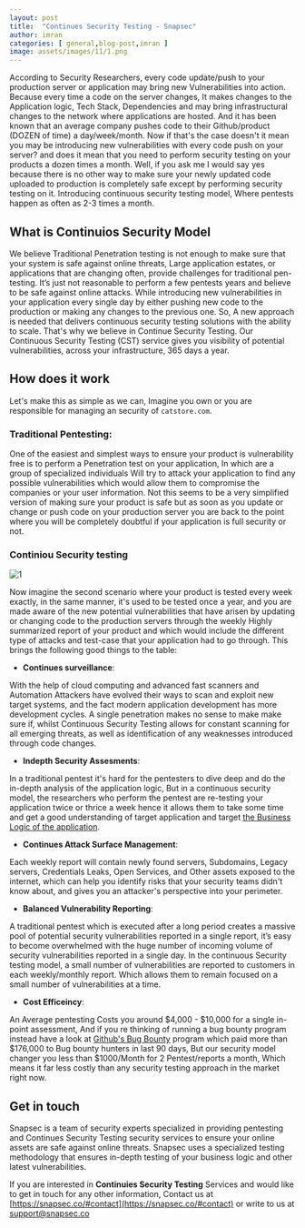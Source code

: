 ```yaml
---
layout: post
title:  "Continues Security Testing - Snapsec"
author: imran
categories: [ general,blog-post,imran ]
image: assets/images/11/1.png
---
```







According to Security Researchers, every code update/push to your production server or application may bring new Vulnerabilities into action. Because every time a code on the server changes, It makes changes to the Application logic, Tech Stack, Dependencies and may bring infrastructural changes to the network where applications are hosted. And it has been known that an average company pushes code to their Github/product (DOZEN of time) a day/week/month. Now if that's the case doesn't it mean you may be introducing new vulnerabilities with every code push on your server? and does it mean that you need to perform security testing on your products a dozen times a month. Well, if you ask me I would say yes because there is no other way to make sure your newly updated code uploaded to production is completely safe except by performing security testing on it. Introducing continuous security testing model, Where pentests happen as often as 2-3 times a month.

## What is Continuios Security Model

We believe Traditional Penetration testing is not enough to make sure that your system is safe against online threats, Large application estates, or applications that are changing often, provide challenges for traditional pen-testing. It’s just not reasonable to perform a few pentests years and believe to be safe against online attacks. While introducing new vulnerabilities in your application every single day by either pushing new code to the production or making any changes to the previous one. So, A new approach is needed that delivers continuous security testing solutions with the ability to scale. That's why we believe in Continue Security Testing. Our Continuous Security Testing (CST) service gives you visibility of potential vulnerabilities, across your infrastructure, 365 days a year. 


## How does it work 

Let's make this as simple as we can, Imagine you own or you are responsible for managing an security of `catstore.com`.

### Traditional Pentesting:

One of the easiest and simplest ways to ensure your product is vulnerability free is to perform a Penetration test on your application, In which are a group of specialized individuals Will try to attack your application to find any possible vulnerabilities which would allow them to compromise the companies or your user information. Not this seems to be a very simplified version of making sure your product is safe but as soon as you update or change or push code on your production server you are back to the point where you will be completely doubtful if your application is full security or not.

### Continiou Security testing

![1](/blog/assets/images/11/2.png)



Now imagine the second scenario where your product is tested every week exactly, in the same manner, it's used to be tested once a year, and you are made aware of the new potential vulnerabilities that have arisen by updating or changing code to the production servers through the weekly Highly summarized report of your product and which would include the different type of attacks and test-case that your application had to go through. This brings the following good things to the table:

- __Continues surveillance__:

With the help of cloud computing and advanced fast scanners and Automation Attackers have evolved their ways to scan and exploit new target systems, and the fact modern application development has more development cycles. A single penetration makes no sense to make make sure if, whilst Continuous Security Testing allows for constant scanning for all emerging threats, as well as identification of any weaknesses introduced through code changes.


- __Indepth Security Assesments__: 

In a traditional pentest it's hard for the pentesters to dive deep and do the in-depth analysis of the application logic, But in a continuous security model, the researchers who perform the pentest are re-testing your application twice or thrice a week hence it allows them to take some time and get a good understanding of target application and target [the Business Logic of the application](https://snapsec.co/blog/Business-logic-issues/).

- __Continues Attack Surface Management__:

Each weekly report will contain newly found servers, Subdomains, Legacy servers, Credentials Leaks, Open Services, and Other assets exposed to the internet, which can help you identify risks that your security teams didn't know about, and gives you an attacker's perspective into your perimeter.

- __Balanced Vulnerability Reporting__:

A traditional pentest which is executed after a long period creates a massive pool of potential security vulnerabilities reported in a single report, it’s easy to become overwhelmed with the huge number of incoming volume of security vulnerabilities reported in a single day. In the continuous Security testing model, a small number of vulnerabilities are reported to customers in each weekly/monthly report. Which allows them to remain focused on a small number of vulnerabilities at a time.


- __Cost Efficeincy__:

An Average pentesting Costs you around $4,000 - $10,000 for a single in-point assessment, And if you re thinking of running a bug bounty program instead have a look at [Github's Bug Bounty](https://hackerone.com/github?type=team) program which paid more than $176,000 to Bug bounty hunters in last 90 days, But our security model changer you less than $1000/Month for 2 Pentest/reports a month, Which means it far less costly than any security testing approach in the market right now.


## Get in touch 
Snapsec is a team of security experts specialized in providing pentesting and Continues Security Testing security services to ensure your online assets are safe against online threats. Snapsec uses a specialized testing methodology that ensures in-depth testing of your business logic and other latest vulnerabilities. 

If you are interested in __Continuies Security Testing__ Services and would like to get in touch for any other information, Contact us at [https://snapsec.co/#contact](https://snapsec.co/#contact) or write to us at [support@snapsec.co](support@snapsec.co)
